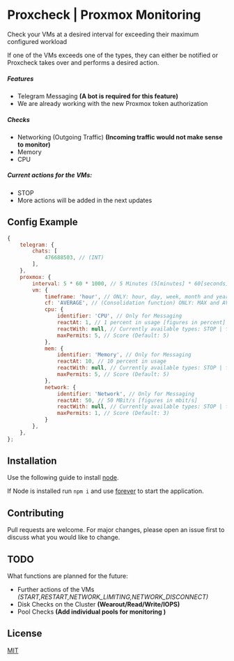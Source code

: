 # Proxcheck | Proxmox Monitoring

Check your VMs at a desired interval for exceeding their maximum configured workload

If one of the VMs exceeds one of the types, they can either be notified or Proxcheck takes over and performs a desired action.

##### Features
- Telegram Messaging **(A bot is required for this feature)**
- We are already working with the new Proxmox token authorization

##### Checks
- Networking (Outgoing Traffic) **(Incoming traffic would not make sense to monitor)**
- Memory
- CPU

##### Current actions for the VMs:
- STOP
- More actions will be added in the next updates

## Config Example

```javascript 
{
    telegram: {
        chats: [
            476688503, // (INT)
        ],
    },
    proxmox: {
        interval: 5 * 60 * 1000, // 5 Minutes (5[minutes] * 60[seconds] * 1000[milliseconds])
        vm: {
            timeframe: 'hour', // ONLY: hour, day, week, month and year, (Default: hour) [lowercased]
            cf: 'AVERAGE', // (Consolidation function) ONLY: MAX and AVERAGE (Default: AVERAGE) [uppercased]
            cpu: {
                identifier: 'CPU', // Only for Messaging
                reactAt: 1, // 1 percent in usage [figures in percent]
                reactWith: null, // Currently available types: STOP | for nothing using null (Default: null)
                maxPermits: 5, // Score (Default: 5)
            },
            mem: {
                identifier: 'Memory', // Only for Messaging
                reactAt: 10, // 10 percent in usage
                reactWith: null, // Currently available types: STOP | for nothing using null (Default: null)
                maxPermits: 5, // Score (Default: 5)
            },
            network: {
                identifier: 'Network', // Only for Messaging
                reactAt: 50, // 50 MBit/s [figures in mbit/s]
                reactWith: null, // Currently available types: STOP | for nothing using null (Default: STOP)
                maxPermits: 1, // Score (Default: 3)
            }
        },
    },
};
```

## Installation

Use the following guide to install [node](https://linuxize.com/post/how-to-install-node-js-on-ubuntu-20-04).

If Node is installed run ```npm i``` and use [forever](https://www.npmjs.com/package/forever) to start the application.

## Contributing
Pull requests are welcome. For major changes, please open an issue first to discuss what you would like to change.

## TODO
What functions are planned for the future:
- Further actions of the VMs *(START,RESTART,NETWORK_LIMITING,NETWORK_DISCONNECT)*
- Disk Checks on the Cluster **(Wearout/Read/Write/IOPS)**
- Pool Checks **(Add individual pools for monitoring )**
 

## License
[MIT](https://choosealicense.com/licenses/mit/)
